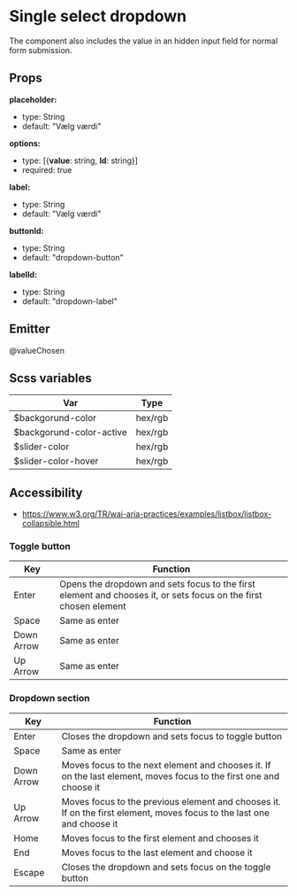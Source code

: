 # Single select dropdown

The component also includes the value in an hidden input field for normal form submission.

## Props

**placeholder:**

- type: String
- default: "V&aelig;lg v&aelig;rdi"

**options:**

- type: [{**value**: string, **Id**: string}]
- required: true

**label:**

- type: String
- default: "V&aelig;lg v&aelig;rdi"

**buttonId:**

- type: String
- default: "dropdown-button"

**labelId:**

- type: String
- default: "dropdown-label"

## Emitter

@valueChosen

## Scss variables

| Var                       | Type    |
| ------------------------- | ------- |
| \$backgorund-color        | hex/rgb |
| \$backgorund-color-active | hex/rgb |
| \$slider-color            | hex/rgb |
| \$slider-color-hover      | hex/rgb |

## Accessibility

- https://www.w3.org/TR/wai-aria-practices/examples/listbox/listbox-collapsible.html

### Toggle button

| Key        | Function                                                                                                         |
| ---------- | ---------------------------------------------------------------------------------------------------------------- |
| Enter      | Opens the dropdown and sets focus to the first element and chooses it, or sets focus on the first chosen element |
| Space      | Same as enter                                                                                                    |
| Down Arrow | Same as enter                                                                                                    |
| Up Arrow   | Same as enter                                                                                                    |

### Dropdown section

| Key        | Function                                                                                                               |
| ---------- | ---------------------------------------------------------------------------------------------------------------------- |
| Enter      | Closes the dropdown and sets focus to toggle button                                                                    |
| Space      | Same as enter                                                                                                          |
| Down Arrow | Moves focus to the next element and chooses it. If on the last element, moves focus to the first one and choose it     |
| Up Arrow   | Moves focus to the previous element and chooses it. If on the first element, moves focus to the last one and choose it |
| Home       | Moves focus to the first element and chooses it                                                                        |
| End        | Moves focus to the last element and choose it                                                                          |
| Escape     | Closes the dropdown and sets focus on the toggle button                                                                |
